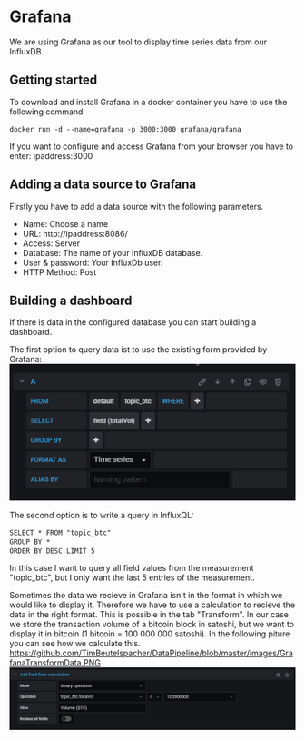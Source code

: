 # Grafana
We are using Grafana as our tool to display time series data from our InfluxDB.
## Getting started
To download and install Grafana in a docker container you have to use the following command.
```
docker run -d --name=grafana -p 3000:3000 grafana/grafana
```
If you want to configure and access Grafana from your browser you have to enter: ipaddress:3000

## Adding a data source to Grafana
Firstly you have to add a data source with the following parameters.
- Name: Choose a name
- URL: http://ipaddress:8086/
- Access: Server
- Database: The name of your InfluxDB database.
- User & password: Your InfluxDb user.
- HTTP Method: Post
  
## Building a dashboard
If there is data in the configured database you can start building a dashboard.

The first option to query data ist to use the existing form provided by Grafana:
![GrafanaQuery](https://github.com/TimBeutelspacher/DataPipeline/blob/master/images/GrafanaQuery.PNG)

The second option is to write a query in InfluxQL:
```
SELECT * FROM "topic_btc" 
GROUP BY * 
ORDER BY DESC LIMIT 5
```
In this case I want to query all field values from the measurement "topic_btc", but I only want the last 5 entries of the measurement.

Sometimes the data we recieve in Grafana isn't in the format in which we would like to display it. Therefore we have to use a calculation to recieve the data in the right format. This is possible in the tab "Transform". In our case we store the transaction volume of a bitcoin block in satoshi, but we want to display it in bitcoin (1 bitcoin = 100 000 000 satoshi). In the following piture you can see how we calculate this. 
https://github.com/TimBeutelspacher/DataPipeline/blob/master/images/GrafanaTransformData.PNG
![GrafanaTransformData](https://github.com/TimBeutelspacher/DataPipeline/blob/master/images/GrafanaTransformData.PNG)
